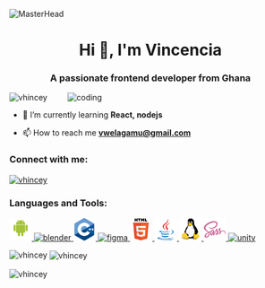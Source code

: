 ![MasterHead](https://img.freepik.com/premium-vector/futuristic-dark-violet-technology-background-with-orange-green-neon-lines-glowing-vector-banner-design_88343-598.jpg?w=2000)

<h1 align="center">Hi 👋, I'm Vincencia</h1>
<h3 align="center">A passionate frontend developer from Ghana</h3>
<img align="right" alt="coding" width="400" src="https://encrypted-tbn0.gstatic.com/images?q=tbn:ANd9GcS3SKGAHiZ38NxbvhYJ3uJzL6Fl_B8yvLyMp5l5lHIQB8bhfR6CX67SE4RBqg95XR3S4Jo&usqp=CAU">

<p align="left"> <img src="https://komarev.com/ghpvc/?username=vhincey&label=Profile%20views&color=0e75b6&style=flat" alt="vhincey" /> </p>

- 🌱 I’m currently learning **React, nodejs**

- 📫 How to reach me **vwelagamu@gmail.com**

<h3 align="left">Connect with me:</h3>
<p align="left">
<a href="https://codepen.io/vhincey" target="blank"><img align="center" src="https://raw.githubusercontent.com/rahuldkjain/github-profile-readme-generator/master/src/images/icons/Social/codepen.svg" alt="vhincey" height="30" width="40" /></a>
</p>

<h3 align="left">Languages and Tools:</h3>
<p align="left"> <a href="https://developer.android.com" target="_blank" rel="noreferrer"> <img src="https://raw.githubusercontent.com/devicons/devicon/master/icons/android/android-original-wordmark.svg" alt="android" width="40" height="40"/> </a> <a href="https://www.blender.org/" target="_blank" rel="noreferrer"> <img src="https://download.blender.org/branding/community/blender_community_badge_white.svg" alt="blender" width="40" height="40"/> </a> <a href="https://www.w3schools.com/cpp/" target="_blank" rel="noreferrer"> <img src="https://raw.githubusercontent.com/devicons/devicon/master/icons/cplusplus/cplusplus-original.svg" alt="cplusplus" width="40" height="40"/> </a> <a href="https://www.figma.com/" target="_blank" rel="noreferrer"> <img src="https://www.vectorlogo.zone/logos/figma/figma-icon.svg" alt="figma" width="40" height="40"/> </a> <a href="https://www.w3.org/html/" target="_blank" rel="noreferrer"> <img src="https://raw.githubusercontent.com/devicons/devicon/master/icons/html5/html5-original-wordmark.svg" alt="html5" width="40" height="40"/> </a> <a href="https://www.java.com" target="_blank" rel="noreferrer"> <img src="https://raw.githubusercontent.com/devicons/devicon/master/icons/java/java-original.svg" alt="java" width="40" height="40"/> </a> <a href="https://www.linux.org/" target="_blank" rel="noreferrer"> <img src="https://raw.githubusercontent.com/devicons/devicon/master/icons/linux/linux-original.svg" alt="linux" width="40" height="40"/> </a> <a href="https://sass-lang.com" target="_blank" rel="noreferrer"> <img src="https://raw.githubusercontent.com/devicons/devicon/master/icons/sass/sass-original.svg" alt="sass" width="40" height="40"/> </a> <a href="https://unity.com/" target="_blank" rel="noreferrer"> <img src="https://www.vectorlogo.zone/logos/unity3d/unity3d-icon.svg" alt="unity" width="40" height="40"/> </a> </p>

<p><img align="left" src="https://github-readme-stats.vercel.app/api/top-langs?username=vhincey&show_icons=true&locale=en&layout=compact" alt="vhincey" /></p>

<p>&nbsp;<img align="center" src="https://github-readme-stats.vercel.app/api?username=vhincey&show_icons=true&locale=en" alt="vhincey" /></p>

<p><img align="center" src="https://github-readme-streak-stats.herokuapp.com/?user=vhincey&" alt="vhincey" /></p>
